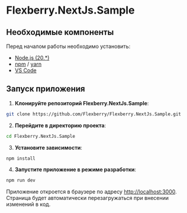 # Flexberry.NextJs.Sample

## Необходимые компоненты

Перед началом работы необходимо установить:

* [Node.js (20.*)](https://nodejs.org/)
* [npm](https://www.npmjs.com/) / [yarn](https://yarnpkg.com/)
* [VS Code](https://code.visualstudio.com/)

## Запуск приложения

1. **Клонируйте репозиторий Flexberry.NextJs.Sample**:

  ```bash
  git clone https://github.com/Flexberry/Flexberry.NextJs.Sample.git
  ```

2. **Перейдите в директорию проекта**:

  ```bash
  cd Flexberry.NextJs.Sample
  ```

3. **Установите зависимости**:

  ```bash
  npm install
  ```

4. **Запустите приложение в режиме разработки**:

  ```bash
  npm run dev
  ```

  Приложение откроется в браузере по адресу [http://localhost:3000](http://localhost:3000). Страница будет автоматически перезагружаться при внесении изменений в код.
